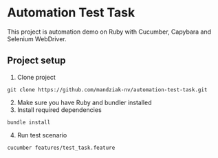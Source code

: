 # Automation Test Task

This project is automation demo on Ruby with Cucumber, Capybara and Selenium WebDriver.

## Project setup

1. Clone project

```
git clone https://github.com/mandziak-nv/automation-test-task.git
```

2. Make sure you have Ruby and bundler installed
3. Install required dependencies

```shell
bundle install
```

4. Run test scenario

```shell
cucumber features/test_task.feature
```